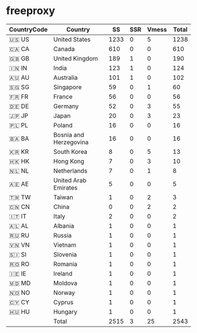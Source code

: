 # freeproxy

|CountryCode|Country|SS|SSR|Vmess|Total|
|  ----  | ----  |  ----  | ----  |  ----  | ----  |
|🇺🇸 US|United States|1233|0|5|1238|
|🇨🇦 CA|Canada|610|0|0|610|
|🇬🇧 GB|United Kingdom|189|1|0|190|
|🇮🇳 IN|India|123|1|0|124|
|🇦🇺 AU|Australia|101|1|0|102|
|🇸🇬 SG|Singapore|59|0|1|60|
|🇫🇷 FR|France|56|0|0|56|
|🇩🇪 DE|Germany|52|0|3|55|
|🇯🇵 JP|Japan|20|0|3|23|
|🇵🇱 PL|Poland|16|0|0|16|
|🇧🇦 BA|Bosnia and Herzegovina|16|0|0|16|
|🇰🇷 KR|South Korea|8|0|5|13|
|🇭🇰 HK|Hong Kong|7|0|3|10|
|🇳🇱 NL|Netherlands|7|0|1|8|
|🇦🇪 AE|United Arab Emirates|5|0|0|5|
|🇹🇼 TW|Taiwan|1|0|2|3|
|🇨🇳 CN|China|0|0|2|2|
|🇮🇹 IT|Italy|2|0|0|2|
|🇦🇱 AL|Albania|1|0|0|1|
|🇷🇺 RU|Russia|1|0|0|1|
|🇻🇳 VN|Vietnam|1|0|0|1|
|🇸🇮 SI|Slovenia|1|0|0|1|
|🇷🇴 RO|Romania|1|0|0|1|
|🇮🇪 IE|Ireland|1|0|0|1|
|🇲🇩 MD|Moldova|1|0|0|1|
|🇳🇴 NO|Norway|1|0|0|1|
|🇨🇾 CY|Cyprus|1|0|0|1|
|🇭🇺 HU|Hungary|1|0|0|1|
||Total|2515|3|25|2543|
